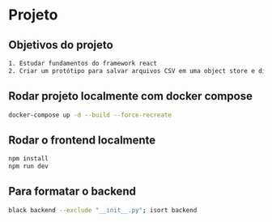 # Projeto

## Objetivos do projeto

```bash
1. Estudar fundamentos do framework react
2. Criar um protótipo para salvar arquivos CSV em uma object store e disponibilizar uma rota para download. Assim, o Power BI poderia acessar os arquivos diretamente na web, sem precisar de uma gateway local para acessar arquivos localmente.
```

## Rodar projeto localmente com docker compose

```bash
docker-compose up -d --build --force-recreate
```

## Rodar o frontend localmente

```bash
npm install
npm run dev
```

## Para formatar o backend

```bash
black backend --exclude "__init__.py"; isort backend
```
